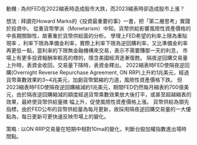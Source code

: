 動機 : 為何FED在2022縮表時造成股市大跌，而2023縮表時卻造成股市上漲？

想法 : 拜讀完Howard Marks的《投資最重要的事》一書，把「第二層思考」實踐於投資中。
從重貨幣學派（Monetarism）中知，貨幣供給影響風險性資產價格的中長期關聯性，故著重於貨幣供給面的分析。
學理上FED希望的利率上限為重貼現率 ，利率下限為準備金利率，實際上利率下限為逆回購利率，又比準備金利率再更低一點，當利率的下限無金融機構來交易，表示不需要賺那一天的利息，
市場上有更多投資報酬率較高的標的，隱含美國經濟逐漸復甦。 
隔夜逆回購交易量上升時，表資金收回，交易量下降時，表資金釋出。
2022縮表時FED使隔夜逆回購(Overnight Reverse Repurchase Agreement, ON RRP)上升約1兆美元，經過貨幣乘數效果約3~4兆美元，加劇貨幣緊縮的力道，風險性資產價格下跌。
但2023縮表時FED使隔夜逆回購縮減約1兆美元，期間FED仍然每月縮表約700億美元，由於隔夜逆回購縮減的額度經過貨幣乘數效果放大後打平，或甚至超越縮表的效果，最終使貨幣供給量微
幅上升，促使風險性資產價格上漲。
貨幣供給為領先指標，由於FED公布的貨幣供給量為每月更新，故採用隔夜逆回購交易量的一大優點為，每日更新可更快速反映市場上的變化。

策略 : 以ON RRP交易量在短期中相對10ma的變化，判斷台股加權指數進出場時間點。
